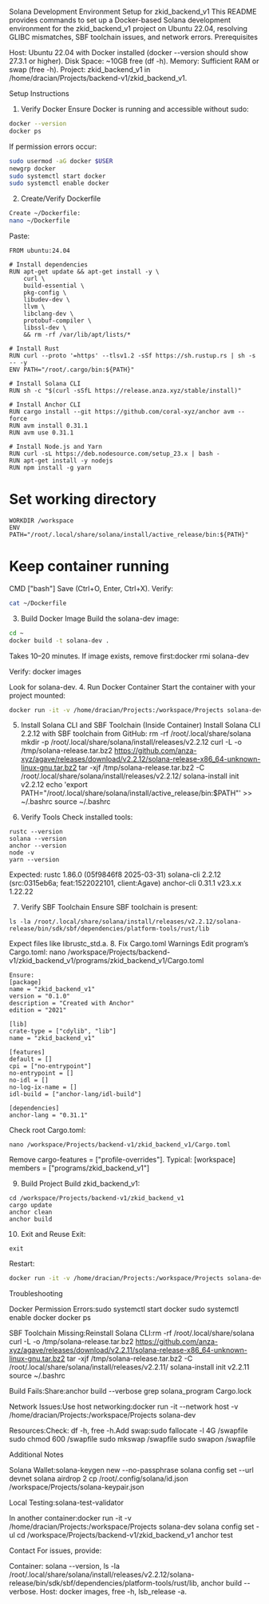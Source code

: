 Solana Development Environment Setup for zkid_backend_v1
This README provides commands to set up a Docker-based Solana development environment for the zkid_backend_v1 project on Ubuntu 22.04, resolving GLIBC mismatches, SBF toolchain issues, and network errors.
Prerequisites

Host: Ubuntu 22.04 with Docker installed (docker --version should show 27.3.1 or higher).
Disk Space: ~10GB free (df -h).
Memory: Sufficient RAM or swap (free -h).
Project: zkid_backend_v1 in /home/dracian/Projects/backend-v1/zkid_backend_v1.

Setup Instructions
1. Verify Docker
Ensure Docker is running and accessible without sudo:
```bash
docker --version
docker ps
```
If permission errors occur:
```bash
sudo usermod -aG docker $USER
newgrp docker
sudo systemctl start docker
sudo systemctl enable docker
```
2. Create/Verify Dockerfile
```bash
Create ~/Dockerfile:
nano ~/Dockerfile
```
Paste:
```
FROM ubuntu:24.04

# Install dependencies
RUN apt-get update && apt-get install -y \
    curl \
    build-essential \
    pkg-config \
    libudev-dev \
    llvm \
    libclang-dev \
    protobuf-compiler \
    libssl-dev \
    && rm -rf /var/lib/apt/lists/*

# Install Rust
RUN curl --proto '=https' --tlsv1.2 -sSf https://sh.rustup.rs | sh -s -- -y
ENV PATH="/root/.cargo/bin:${PATH}"

# Install Solana CLI
RUN sh -c "$(curl -sSfL https://release.anza.xyz/stable/install)"

# Install Anchor CLI
RUN cargo install --git https://github.com/coral-xyz/anchor avm --force
RUN avm install 0.31.1
RUN avm use 0.31.1

# Install Node.js and Yarn
RUN curl -sL https://deb.nodesource.com/setup_23.x | bash -
RUN apt-get install -y nodejs
RUN npm install -g yarn
```
# Set working directory
```docker
WORKDIR /workspace
ENV PATH="/root/.local/share/solana/install/active_release/bin:${PATH}"
```
# Keep container running
CMD ["bash"]
Save (Ctrl+O, Enter, Ctrl+X).
Verify:
```bash
cat ~/Dockerfile
```


3. Build Docker Image
Build the solana-dev image:
```bash
cd ~
docker build -t solana-dev .
```

Takes 10–20 minutes.
If image exists, remove first:docker rmi solana-dev



Verify:
docker images

Look for solana-dev.
4. Run Docker Container
Start the container with your project mounted:
```bash
docker run -it -v /home/dracian/Projects:/workspace/Projects solana-dev
```
5. Install Solana CLI and SBF Toolchain (Inside Container)
Install Solana CLI 2.2.12 with SBF toolchain from GitHub:
rm -rf /root/.local/share/solana
mkdir -p /root/.local/share/solana/install/releases/v2.2.12
curl -L -o /tmp/solana-release.tar.bz2 https://github.com/anza-xyz/agave/releases/download/v2.2.12/solana-release-x86_64-unknown-linux-gnu.tar.bz2
tar -xjf /tmp/solana-release.tar.bz2 -C /root/.local/share/solana/install/releases/v2.2.12/
solana-install init v2.2.12
echo 'export PATH="/root/.local/share/solana/install/active_release/bin:$PATH"' >> ~/.bashrc
source ~/.bashrc

6. Verify Tools
Check installed tools:
```docker
rustc --version
solana --version
anchor --version
node -v
yarn --version
```
Expected:
rustc 1.86.0 (05f9846f8 2025-03-31)
solana-cli 2.2.12 (src:0315eb6a; feat:1522022101, client:Agave)
anchor-cli 0.31.1
v23.x.x
1.22.22

7. Verify SBF Toolchain
Ensure SBF toolchain is present:
```docker
ls -la /root/.local/share/solana/install/releases/v2.2.12/solana-release/bin/sdk/sbf/dependencies/platform-tools/rust/lib
```
Expect files like librustc_std.a.
8. Fix Cargo.toml Warnings
Edit program’s Cargo.toml:
nano /workspace/Projects/backend-v1/zkid_backend_v1/programs/zkid_backend_v1/Cargo.toml
```text
Ensure:
[package]
name = "zkid_backend_v1"
version = "0.1.0"
description = "Created with Anchor"
edition = "2021"

[lib]
crate-type = ["cdylib", "lib"]
name = "zkid_backend_v1"

[features]
default = []
cpi = ["no-entrypoint"]
no-entrypoint = []
no-idl = []
no-log-ix-name = []
idl-build = ["anchor-lang/idl-build"]

[dependencies]
anchor-lang = "0.31.1"
```
Check root Cargo.toml:
```docker
nano /workspace/Projects/backend-v1/zkid_backend_v1/Cargo.toml
```
Remove cargo-features = ["profile-overrides"]. Typical:
[workspace]
members = ["programs/zkid_backend_v1"]

9. Build Project
Build zkid_backend_v1:
```docker
cd /workspace/Projects/backend-v1/zkid_backend_v1
cargo update
anchor clean
anchor build
```
10. Exit and Reuse
Exit:
```docker
exit
```
Restart:
```bash
docker run -it -v /home/dracian/Projects:/workspace/Projects solana-dev
```
Troubleshooting

Docker Permission Errors:sudo systemctl start docker
sudo systemctl enable docker
docker ps


SBF Toolchain Missing:Reinstall Solana CLI:rm -rf /root/.local/share/solana
curl -L -o /tmp/solana-release.tar.bz2 https://github.com/anza-xyz/agave/releases/download/v2.2.11/solana-release-x86_64-unknown-linux-gnu.tar.bz2
tar -xjf /tmp/solana-release.tar.bz2 -C /root/.local/share/solana/install/releases/v2.2.11/
solana-install init v2.2.11
source ~/.bashrc


Build Fails:Share:anchor build --verbose
grep solana_program Cargo.lock


Network Issues:Use host networking:docker run -it --network host -v /home/dracian/Projects:/workspace/Projects solana-dev


Resources:Check: df -h, free -h.Add swap:sudo fallocate -l 4G /swapfile
sudo chmod 600 /swapfile
sudo mkswap /swapfile
sudo swapon /swapfile



Additional Notes

Solana Wallet:solana-keygen new --no-passphrase
solana config set --url devnet
solana airdrop 2
cp /root/.config/solana/id.json /workspace/Projects/solana-keypair.json


Local Testing:solana-test-validator

In another container:docker run -it -v /home/dracian/Projects:/workspace/Projects solana-dev
solana config set -ul
cd /workspace/Projects/backend-v1/zkid_backend_v1
anchor test



Contact
For issues, provide:

Container: solana --version, ls -la /root/.local/share/solana/install/releases/v2.2.12/solana-release/bin/sdk/sbf/dependencies/platform-tools/rust/lib, anchor build --verbose.
Host: docker images, free -h, lsb_release -a.


